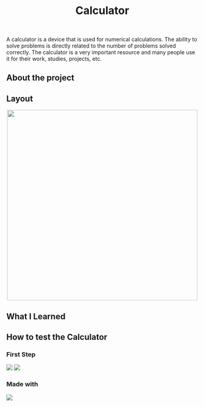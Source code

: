 <h1 align="center">Calculator</h1><br>

<p>A calculator is a device that is used for numerical calculations. The ability to solve problems is directly related to the number of problems solved correctly. The calculator is a very important resource and many people use it for their work, studies, projects, etc. </p>

<h2>About the project</h2>

<h2>Layout</h2>
<div align="center">
    <img width="500px" height="500px" src="https://user-images.githubusercontent.com/80858391/211176869-ee9e51c7-3323-4e7b-af1d-6e097e4b9f11.png">
</div>
<h2>What I Learned</h2>
<h2>How to test the Calculator</h2>

<h3>First Step</h3>

<img src="https://user-images.githubusercontent.com/80858391/211390100-7a41d12d-7f5d-46bb-80ff-f877025f3fcc.png"/>


    
<img src="https://user-images.githubusercontent.com/80858391/211391387-1508b411-2ced-484b-ab29-270b6353e274.png">



<h3>Made with</h3>
<img align="center" src="https://skillicons.dev/icons?i=js,html,css,)](https://skillicons.dev">


